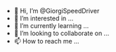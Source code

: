 - 👋 Hi, I’m @GiorgiSpeedDriver
- 👀 I’m interested in ...
- 🌱 I’m currently learning ...
- 💞️ I’m looking to collaborate on ...
- 📫 How to reach me ...

<!---
GiorgiSpeedDriver/GiorgiSpeedDriver is a ✨ special ✨ repository because its `README.md` (this file) appears on your GitHub profile.
You can click the Preview link to take a look at your changes.
--->
